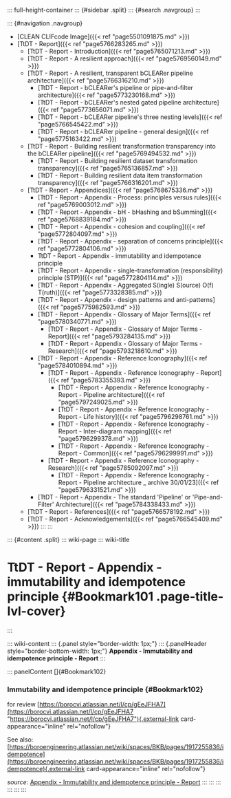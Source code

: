 ::: full-height-container
::: {#sidebar .split}
::: {#search .navgroup}
:::

::: {#navigation .navgroup}
-   [CLEAN CLIFcode Image]({{< ref "page5501091875.md" >}})
-   [TtDT - Report]({{< ref "page5766283265.md" >}})
    -   [TtDT - Report - Introduction]({{< ref "page5765071213.md" >}})
    -   [TtDT - Report - A resilient approach]({{< ref "page5769560149.md" >}})
    -   [TtDT - Report - A resilient, transparent bCLEARer pipeline
        architecture]({{< ref "page5766316210.md" >}})
        -   [TtDT - Report - bCLEARer\'s pipeline or pipe-and-filter
            architecture]({{< ref "page5773230168.md" >}})
        -   [TtDT - Report - bCLEARer\'s nested gated pipeline
            architecture]({{< ref "page5773656071.md" >}})
        -   [TtDT - Report - bCLEARer pipeline\'s three nesting
            levels]({{< ref "page5766545422.md" >}})
        -   [TtDT - Report - bCLEARer pipeline - general
            design]({{< ref "page5775163422.md" >}})
    -   [TtDT - Report - Building resilient transformation transparency
        into the bCLEARer pipeline]({{< ref "page5769494532.md" >}})
        -   [TtDT - Report - Building resilient dataset transformation
            transparency]({{< ref "page5765136857.md" >}})
        -   [TtDT - Report - Building resilient data item transformation
            transparency]({{< ref "page5766316201.md" >}})
    -   [TtDT - Report - Appendices]({{< ref "page5768675336.md" >}})
        -   [TtDT - Report - Appendix - Process: principles versus
            rules]({{< ref "page5769003012.md" >}})
        -   [TtDT - Report - Appendix - bH - bHashing and
            bSumming]({{< ref "page5768839184.md" >}})
        -   [TtDT - Report - Appendix - cohesion and
            coupling]({{< ref "page5772804097.md" >}})
        -   [TtDT - Report - Appendix - separation of concerns
            principle]({{< ref "page5772804106.md" >}})
        -   TtDT - Report - Appendix - immutability and idempotence
            principle
        -   [TtDT - Report - Appendix - single-transformation
            (responsibility) principle (STP)]({{< ref "page5772804114.md" >}})
        -   [TtDT - Report - Appendix - Aggregated S(ingle) S(ource)
            O(f) T(ruth)]({{< ref "page5773328385.md" >}})
        -   [TtDT - Report - Appendix - design patterns and
            anti-patterns]({{< ref "page5775982593.md" >}})
        -   [TtDT - Report - Appendix - Glossary of Major
            Terms]({{< ref "page5780340771.md" >}})
            -   [TtDT - Report - Appendix - Glossary of Major Terms -
                Report]({{< ref "page5793284135.md" >}})
            -   [TtDT - Report - Appendix - Glossary of Major Terms -
                Research]({{< ref "page5793218610.md" >}})
        -   [TtDT - Report - Appendix - Reference
            Iconography]({{< ref "page5784010894.md" >}})
            -   [TtDT - Report - Appendix - Reference Iconography -
                Report]({{< ref "page5783355393.md" >}})
                -   [TtDT - Report - Appendix - Reference Iconography -
                    Report - Pipeline architecture]({{< ref "page5797249025.md" >}})
                -   [TtDT - Report - Appendix - Reference Iconography -
                    Report - Life history]({{< ref "page5796298761.md" >}})
                -   [TtDT - Report - Appendix - Reference Iconography -
                    Report - Inter-diagram mapping]({{< ref "page5796299378.md" >}})
                -   [TtDT - Report - Appendix - Reference Iconography -
                    Report - Common]({{< ref "page5796299991.md" >}})
            -   [TtDT - Report - Appendix - Reference Iconography -
                Research]({{< ref "page5785092097.md" >}})
                -   [TtDT - Report - Appendix - Reference Iconography -
                    Report - Pipeline architecture \_ archive
                    30/01/23]({{< ref "page5796331521.md" >}})
        -   [TtDT - Report - Appendix - The standard \'Pipeline\' or
            \'Pipe-and-Filter\' Architecture]({{< ref "page5784338433.md" >}})
    -   [TtDT - Report - References]({{< ref "page5766578192.md" >}})
    -   [TtDT - Report - Acknowledgements]({{< ref "page5766545409.md" >}})
:::
:::

::: {#content .split}
::: wiki-page
::: wiki-title
# TtDT - Report - Appendix - immutability and idempotence principle {#Bookmark101 .page-title-lvl-cover}
:::

::: wiki-content
::: {.panel style="border-width: 1px;"}
::: {.panelHeader style="border-bottom-width: 1px;"}
**Appendix - Immutability and idempotence principle - Report**
:::

::: panelContent
[]{#Bookmark102}

### Immutability and idempotence principle {#Bookmark102}

for review
[https://borocvi.atlassian.net/l/cp/gEeJFHA7](https://borocvi.atlassian.net/l/cp/gEeJFHA7 "https://borocvi.atlassian.net/l/cp/gEeJFHA7"){.external-link
card-appearance="inline" rel="nofollow"}

See also:
[https://boroengineering.atlassian.net/wiki/spaces/BKB/pages/1917255836/idempotence](https://boroengineering.atlassian.net/wiki/spaces/BKB/pages/1917255836/idempotence){.external-link
card-appearance="inline" rel="nofollow"}

*source*: [Appendix - Immutability and idempotence principle -
Report](https://borocvi.atlassian.net/wiki/spaces/SB/pages/5771657245/Appendix+-+Immutability+and+idempotence+principle+-+Report "https://borocvi.atlassian.net/wiki/spaces/SB/pages/5771657245/Appendix+-+Immutability+and+idempotence+principle+-+Report")
:::
:::
:::
:::
:::
:::
